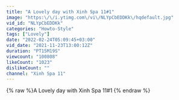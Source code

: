 ```yaml
---
title: "A Lovely day with Xinh Spa 11#1"
image: "https:\/\/i.ytimg.com\/vi\/NLYpCbEDDKk\/hqdefault.jpg"
vid_id: "NLYpCbEDDKk"
categories: "Howto-Style"
tags: ["Lovely"]
date: "2022-02-24T05:09:45+03:00"
vid_date: "2021-11-23T13:00:12Z"
duration: "PT15M19S"
viewcount: "100808"
likeCount: "1023"
dislikeCount: ""
channel: "Xinh Spa 11"
---
```

{% raw %}A Lovely day with Xinh Spa 11#1 {% endraw %}
